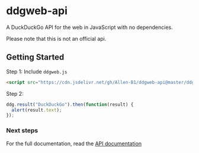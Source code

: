 # ddgweb-api
A DuckDuckGo API for the web in JavaScript with no dependencies.

Please note that this is not an official api.

## Getting Started
Step 1: Include `ddgweb.js`
```html
<script src="https://cdn.jsdelivr.net/gh/Allen-B1/ddgweb-api@master/ddgweb.min.js"></script>
```

Step 2:
```js
ddg.result("DuckDuckGo").then(function(result) {
  alert(result.text);
});
```
### Next steps
For the full documentation, read the [API documentation](docs/API.md)
